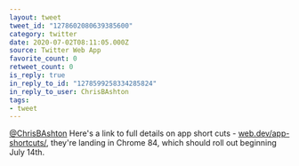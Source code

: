 ```yaml
---
layout: tweet
tweet_id: "1278602080639385600"
category: twitter
date: 2020-07-02T08:11:05.000Z
source: Twitter Web App
favorite_count: 0
retweet_count: 0
is_reply: true
in_reply_to_id: "1278599258334285824"
in_reply_to_user: ChrisBAshton
tags:
- tweet
---
```


[@ChrisBAshton](https://twitter.com/@ChrisBAshton) Here's a link to full details on app short cuts - [web.dev/app-shortcuts/](https://web.dev/app-shortcuts/), they're landing in Chrome 84, which should roll out beginning July 14th.
